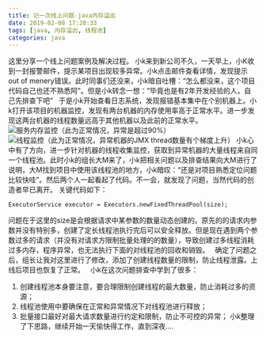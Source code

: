 ```yaml
---
title: 记一次线上问题-java内存溢出
date: 2019-02-08 17:20:33
tags: [java, 内存溢出, 线程池]
categories: java
---
```

这里分享一个线上问题案例及解决过程。
小k来到新公司不久，一天早上，小K收到一封报警邮件，提示某项目出现较多异常。小k点击邮件查看详情，发现提示out of menery错误。此时同事们还没来，小k暗自吐槽：“怎么都没来，这个项目代码自己也还不熟悉阿”。但是小k转念一想：“毕竟也是有2年开发经验的人，自己先排查下吧”
&nbsp;
于是小k开始查看日志系统，发现报错基本集中在个别机器上。小k打开该项目的机器监控，发现有两台机器的内存使用率高于正常水平。进一步发现这两台机器的线程数量远高于其他机器以及此前的正常水平。
&nbsp;
![服务内存监控（此为正常情况，异常是超过90%）](/images/3.png)
![线程监控（此为正常情况，异常机器的JMX thread数量有个梯度上升）](/images/3.png)
小k心中有了方向，进一步针对机器的线程收集监控，获取到异常机器的大量线程来自同一个线程池。此时小k的组长大M来了，小k把相关问题以及排查结果向大M进行了说明，大M找到项目中使用该线程池的地方，小k暗叹：“还是对项目熟悉定位问题比较快哇”。然后两个人一起看起了代码。不一会，就发现了问题，当然代码的创造者早已离开。
关键代码如下：
```
ExecutorService executor = Executors.newFixedThreadPool(size);
```
问题在于这里的size是会根据请求中某参数的数量动态创建的。原先的的请求内参数并没有特别多，创建了定长线程池执行完后可以安全释放。但是现在遇到两个参数过多的请求（并没有对请求方限制批量处理的的数量），导致创建过多线程消耗过多内存，程序异常，也无法执行下面的对线程池的回收和销毁。
&nbsp;
确定了问题之后，组长让我对这里进行了修改，添加了创建线程数量的限制，防止线程泄露。上线后项目也恢复了正常。
&nbsp;
小k在这次问题排查中学到了很多：
1. 创建线程池本身要注意，要合理限制创建线程的最大数量，防止消耗过多的资源；
2. 线程池使用中要确保在正常和异常情况下对线程池进行释放；
3. 批量接口最好对最大请求数量进行约定和限制，防止不可控的异常；
小k整理了下思路，继续开始一天愉快得工作，直到深夜….
